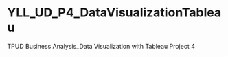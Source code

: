 # YLL_UD_P4_DataVisualizationTableau
TPUD Business Analysis_Data Visualization with Tableau Project 4
